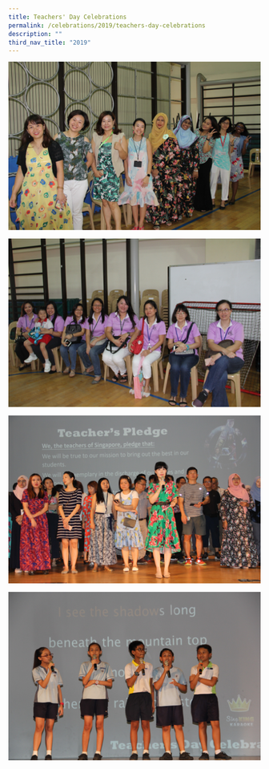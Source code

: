 ```yaml
---
title: Teachers' Day Celebrations
permalink: /celebrations/2019/teachers-day-celebrations
description: ""
third_nav_title: "2019"
---
```

![Teachers' Day Celebrations](/images/tdc1.jpg)

![Teachers' Day Celebrations](/images/tdc2.jpg)

![Teachers' Day Celebrations](/images/tdc3.jpg)

![Teachers' Day Celebrations](/images/tdc4.jpg)